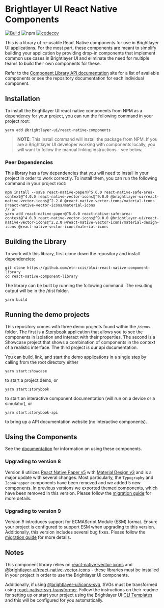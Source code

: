 # Brightlayer UI React Native Components

[![Build](https://github.com/etn-ccis/blui-react-native-component-library/actions/workflows/blui-ci.yml/badge.svg?branch=master)](https://github.com/etn-ccis/blui-react-native-component-library/actions/workflows/blui-ci.yml)
![npm](https://img.shields.io/npm/v/@brightlayer-ui/react-native-components?label=%40brightlayer-ui%2Freact-native-components) [![codecov](https://codecov.io/gh/etn-ccis/blui-react-native-component-library/branch/master/graph/badge.svg?token=HQ7P6R23KZ)](https://codecov.io/gh/etn-ccis/blui-react-native-component-library)

This is a library of re-usable React Native components for use in Brightlayer UI applications. For the most part, these components are meant to simplify building your application by providing drop-in components that implement common use cases in Brightlayer UI and eliminate the need for multiple teams to build their own components for these.

Refer to the [Component Library API documentation](https://brightlayer-ui-components.github.io/react-native) site for a list of available components or see the repository documentation for each individual component.

## Installation

To install the Brightlayer UI react native components from NPM as a dependency for your project, you can run the following command in your project root:

```
yarn add @brightlayer-ui/react-native-components
```

> **NOTE**: This install command will install the package from NPM. If you are a Brightlayer UI developer working with components locally, you will want to follow the manual linking instructions - see below.

### Peer Dependencies

This library has a few dependencies that you will need to install in your project in order to work correctly. To install them, you can run the following command in your project root:

```shell
npm install --save react-native-paper@^5.0.0 react-native-safe-area-context@^4.0.0 react-native-vector-icons@^9.0.0 @brightlayer-ui/react-native-vector-icons@^2.2.0 @react-native-vector-icons/material-icons @react-native-vector-icons/material-icons
// or
yarn add react-native-paper@^5.0.0 react-native-safe-area-context@^4.0.0 react-native-vector-icons@^9.0.0 @brightlayer-ui/react-native-vector-icons@^2.2.0 @react-native-vector-icons/material-design-icons @react-native-vector-icons/material-icons
```

## Building the Library

To work with this library, first clone down the repository and install dependencies:

```
git clone https://github.com/etn-ccis/blui-react-native-component-library
cd react-native-component-library
```

The library can be built by running the following command. The resulting output will be in the /dist folder.

```
yarn build
```

## Running the demo projects

This repository comes with three demo projects found within the `/demos` folder.
The first is a [Storybook](https://storybook.js.org/) application that allows you to see the components in isolation and interact with their properties. The second is a Showcase project that shows a combination of components in the context of a realistic interface. The third project is our api documentation.

You can build, link, and start the demo applications in a single step by calling from the root directory either

```
yarn start:showcase
```

to start a project demo, or

```
yarn start:storybook
```

to start an interactive component documentation (will run on a device or a simulator), or

```
yarn start:storybook-api
```

to bring up a API documentation website (no interactive components).

## Using the Components

See the [documentation](https://brightlayer-ui-components.github.io/react-native) for information on using these components.

### Upgrading to version 8

Version 8 utilizes [React Native Paper v5](https://callstack.github.io/react-native-paper/) with [Material Design v3](https://m3.material.io/) and is a major update with several changes. Most particularly, the `Typography` and `IconWrapper` components have been removed and we added 5 new components. In previous versions we exported themed components, which have been removed in this version. Please follow the [migration guide](./MIGRATION-v8.md) for more details. 

### Upgrading to version 9

Version 9 introduces support for ECMAScript Module (ESM) format. Ensure your project is configured to support ESM when upgrading to this version. Additionally, this version includes several bug fixes. Please follow the [migration guide](./MIGRATION-v9.md) for more details.

## Notes

This component library relies on [react-native-vector-icons](https://github.com/oblador/react-native-vector-icons) and [@brightlayer-ui/react-native-vector-icons](https://github.com/etn-ccis/blui-icons/tree/master/rn-vector) - these libraries must be installed in your project in order to use the Brightlayer UI components.

Additionally, if using [@brightlayer-ui/icons-svg](https://github.com/etn-ccis/blui-icons), SVGs must be transformed using [react-native-svg-transformer](https://github.com/kristerkari/react-native-svg-transformer). Follow the instructions on their readme for setting up or start your project using the Brightlayer UI [CLI Templates](https://github.com/etn-ccis/blui-react-native-cli-templates/blob/master/README.md) and this will be configured for you automatically.
